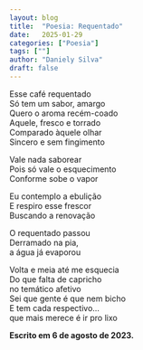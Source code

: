 ```yaml
---
layout: blog
title:  "Poesia: Requentado"
date:   2025-01-29
categories: ["Poesia"]
tags: [""]
author: "Daniely Silva"
draft: false
---
```

Esse café requentado\
Só tem um sabor, amargo\
Quero o aroma recém-coado\
Aquele, fresco e torrado\
Comparado àquele olhar\
Sincero e sem fingimento

Vale nada saborear\
Pois só vale o esquecimento\
Conforme sobe o vapor

Eu contemplo a ebulição\
E respiro esse frescor\
Buscando a renovação

O requentado passou\
Derramado na pia,\
a água já evaporou

Volta e meia até me esquecia\
Do que falta de capricho\
no temático afetivo\
Sei que gente é que nem bicho\
E tem cada respectivo…\
que mais merece é ir pro lixo

**Escrito em 6 de agosto de 2023.**
